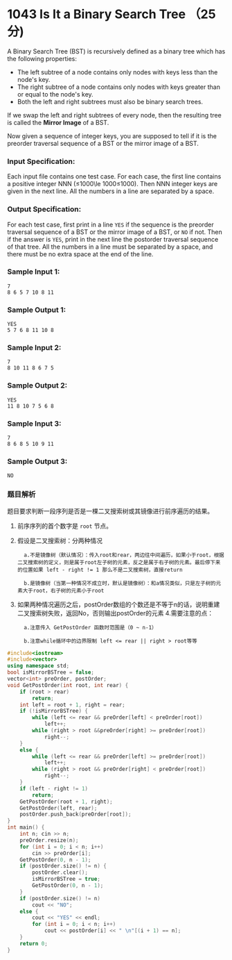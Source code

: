 # 1043 Is It a Binary Search Tree （25 分)

A Binary Search Tree (BST) is recursively defined as a binary tree which has the following properties:

*   The left subtree of a node contains only nodes with keys less than the node's key.
*   The right subtree of a node contains only nodes with keys greater than or equal to the node's key.
*   Both the left and right subtrees must also be binary search trees.

If we swap the left and right subtrees of every node, then the resulting tree is called the **Mirror Image** of a BST.

Now given a sequence of integer keys, you are supposed to tell if it is the preorder traversal sequence of a BST or the mirror image of a BST.

### Input Specification:

Each input file contains one test case. For each case, the first line contains a positive integer NNN (≤1000\\le 1000≤1000). Then NNN integer keys are given in the next line. All the numbers in a line are separated by a space.

### Output Specification:

For each test case, first print in a line `YES` if the sequence is the preorder traversal sequence of a BST or the mirror image of a BST, or `NO` if not. Then if the answer is `YES`, print in the next line the postorder traversal sequence of that tree. All the numbers in a line must be separated by a space, and there must be no extra space at the end of the line.

### Sample Input 1:

    7
    8 6 5 7 10 8 11
    

### Sample Output 1:

    YES
    5 7 6 8 11 10 8
    

### Sample Input 2:

    7
    8 10 11 8 6 7 5
    

### Sample Output 2:

    YES
    11 8 10 7 5 6 8
    

### Sample Input 3:

    7
    8 6 8 5 10 9 11
    

### Sample Output 3:

    NO

### 题目解析

题目要求判断一段序列是否是一棵二叉搜索树或其镜像进行前序遍历的结果。

 1. 前序序列的首个数字是 `root` 节点。
 2. 假设是二叉搜索树：分两种情况

          a.不是镜像树（默认情况）：传入root和rear，两边往中间遍历，如果小于root，根据二叉搜索树的定义，则是属于root左子树的元素，反之是属于右子树的元素。最后停下来的位置如果 left - right != 1 那么不是二叉搜索树，直接return
 
          b.是镜像树（当第一种情况不成立时，默认是镜像树）：和a情况类似，只是左子树的元素大于root，右子树的元素小于root
 3. 如果两种情况遍历之后，postOrder数组的个数还是不等于n的话，说明重建二叉搜索树失败，返回No，否则输出postOrder的元素
 4.需要注意的点：

          a.注意传入 GetPostOrder 函数时范围是（0 ~ n-1）
 
          b.注意while循环中的边界限制 left <= rear || right > root等等

```C++
#include<iostream>
#include<vector>
using namespace std;
bool isMirrorBSTree = false;
vector<int> preOrder, postOrder;
void GetPostOrder(int root, int rear) {
	if (root > rear)
		return;
	int left = root + 1, right = rear;
	if (!isMirrorBSTree) {
		while (left <= rear && preOrder[left] < preOrder[root])
			left++;
		while (right > root &&preOrder[right] >= preOrder[root])
			right--;
	}
	else {
		while (left <= rear && preOrder[left] >= preOrder[root])
			left++;
		while (right > root && preOrder[right] < preOrder[root])
			right--;
	}
	if (left - right != 1)
		return;
	GetPostOrder(root + 1, right);
	GetPostOrder(left, rear);
	postOrder.push_back(preOrder[root]);
}
int main() {
	int n; cin >> n;
	preOrder.resize(n);
	for (int i = 0; i < n; i++)
		cin >> preOrder[i];
	GetPostOrder(0, n - 1);
	if (postOrder.size() != n) {
		postOrder.clear();
		isMirrorBSTree = true;
		GetPostOrder(0, n - 1);
	}
	if (postOrder.size() != n)
		cout << "NO";
	else {
		cout << "YES" << endl;
		for (int i = 0; i < n; i++)
			cout << postOrder[i] << " \n"[(i + 1) == n];
	}
	return 0;
}
```
